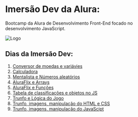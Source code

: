 # Imersão Dev da Alura: 

Bootcamp da Alura de Desenvolvimento Front-End focado no desenvolvimento JavaScript. 

<img src="https://www.alura.com.br/assets/img/imersoes/dev-2021/logo-imersao-calculadora.svg" alt="Logo">

## Dias da Imersão Dev:

1. <a href="aula01">Conversor de moedas e variávies</a>
2. <a href="aula02">Calculadora</a>
3. <a href="aula03">Mentalista e Números aleatórios</a>
4. <a href="aula04">AluraFlix e Arrays</a>
5. <a href="aula05">AluraFlix e Funções</a>
6. <a href="aula06">Tabela de classificações e objetos no JS</a>
7. <a href="aula07">Trunfo e Lógica do Jogo</a>
8. <a href="aula08">Trunfo, imagens, manipulação do HTML e CSS</a>
9. <a href="aula09">Trunfo, imagens, manipulação do JavaScipt</a>